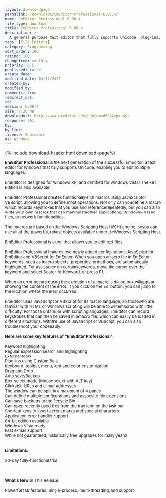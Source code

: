 ```yaml
---
layout: downloadpage
permalink: /downloads/EmEditor-Professional-6,00,4/
name: EmEditor Professional 6.00.4
file_type: download
title: EmEditor Professional 6.00.4
description: >-
  A general purpose text editor that fully supports Unicode, plug-ins, powerful macros, syntax highlighting, and many more.
tags: [File Editors]
category: Programming
sort_order: 100
rating: 100
changefreq: monthly
priority: 0.5
published: false
create_date:
modified_date: 03/11/2017
created_by:
modified_by:
comments: true
redirect_url:
###
version: 6.00.4
size: 2.26 MB
downloadurl: http://www.emeditor.com/pub/emed6004epx.msi
response: 301
by:
by_link:
license: Shareware
os: Windows
---
```


{% include download-header.html download=page%}

<p style="fix-download-text !important">
<p><font size="2"><strong>EmEditor Professional</strong> is the next generation of the successful </font><font size="2">EmEditor</font></a><font size="2">, a text editor for Windows that fully supports Unicode, enabling you to edit multiple languages. <br />
<br />
EmEditor is designed for Windows XP, and certified for Windows Vista! The x64 Edition is also available!<br />
<br />
EmEditor Professional creates functionally-rich macros using JavaScriptor VBScript, allowing you to define most operations. Not only can youdefine a macro which records keystrokes that you use and referencerepeatedly, but you can also write your own macros that can manipulateother applications, Windows‑.based files, or network functionalities. <br />
<br />
The macros are based on the Windows Scripting Host (WSH) engine, soyou can use all of the powerful, robust objects available under theWindows Scripting Host.<br />
<br />
EmEditor Professional is a tool that allows you to edit text files.<br />
<br />
EmEditor Professional features two newly added configurations:JavaScript for EmEditor and VBScript for EmEditor. When you open amacro file in EmEditor, keywords, such as macro objects, properties, ormethods, are automatically highlighted. For assistance on certainkeywords, move the cursor over the keyword and select Search forKeyword, or press F1. <br />
<br />
When an error occurs during the execution of a macro, a dialog box willappear showing the content of the error. If you click on the Editbutton, you can jump to the location where the error occurred.<br />
<br />
EmEditor uses JavaScript or VBScript for its macro language, so thosewho are familiar with HTML or Windows scripting will be able to writemacros with little difficulty. For those unfamiliar with scriptinglanguages, EmEditor can record keystrokes that can then be saved in amacro file, which can easily be loaded in different situations. Withthe use of JavaScript or VBScript, you can also troubleshoot your codeeasily.<br />
<br />
<span><strong>Here are some key features of "EmEditor Professional":</strong></span><br />
<br />
Keyword highlighting <br />
Regular expression search and highlighting <br />
External tools <br />
Plug-ins using Custom Bars <br />
Keyboard, toolbar, menu, font and color customization <br />
Drag and Drop <br />
Auto save/Backup <br />
Box-select mode (Mouse select with ALT key) <br />
Clickable URLs and </font><font size="2">e-mail</font><font size="2"> addresses <br />
The window can be split to a maximum of 4 panes <br />
Can define multiple configurations and associate file extensions <br />
Can save backups to the Recycle Bin <br />
Can open recently used files from the tray icon on the task bar <br />
Shortcut keys to insert accent marks and special characters <br />
Application error handler support <br />
64-bit edition available <br />
Windows Vista ready <br />
Fast e-mail support <br />
While not guaranteed, historically free upgrades for many years! <br />
<br />
<br />
<span><strong>Limitations:</strong></span><br />
<br />
30-day fully-functional trial<br />
<!-- google_ad_section_end --></font></p>
<div class="celltext_big"><br />
<br />
<font size="2"><strong>What s New</strong> in This Release:<br />
<br />
Powerful tab features, Single-process, multi-threading, and support</font></div></p>
